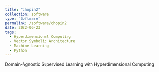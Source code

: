 ```yaml
---
title: "chopin2"
collection: software
type: "Software"
permalink: /software/chopin2
date: 2022-06-23
tags:
  - Hyperdimensional Computing
  - Vector Symbolic Architecture
  - Machine Learning
  - Python
---
```


Domain-Agnostic Supervised Learning with Hyperdimensional Computing
